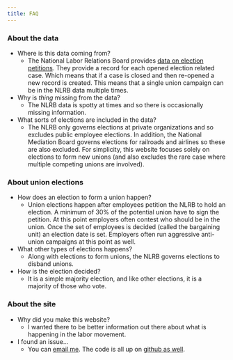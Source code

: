 ```yaml
---
title: FAQ
---
```


### About the data

- Where is this data coming from?
  - The National Labor Relations Board provides [data on election petitions](https://www.nlrb.gov/reports/graphs-data/recent-election-results). They provide a record for each opened election related case. Which means that if a case is closed and then re-opened a new record is created. This means that a single union campaign can be in the NLRB data multiple times.
- Why is *thing* missing from the data?
  - The NLRB data is spotty at times and so there is occasionally missing information.
- What sorts of elections are included in the data?
  - The NLRB only governs elections at private organizations and so excludes public employee elections. In addition, the National Mediation Board governs elections for railroads and airlines so these are also excluded. For simplicity, this website focuses solely on elections to form new unions (and also excludes the rare case where multiple competing unions are involved).

### About union elections

- How does an election to form a union happen?
  - Union elections happen after employees petition the NLRB to hold an election. A minimum of 30% of the potential union have to sign the petition. At this point employers often contest who should be in the union. Once the set of employees is decided (called the bargaining unit) an election date is set. Employers often run aggressive anti-union campaigns at this point as well.
- What other types of elections happens?
  - Along with elections to form unions, the NLRB governs elections to disband unions.
- How is the election decided?
  - It is a simple majority election, and like other elections, it is a majority of those who vote.


### About the site

- Why did you make this website?
  - I wanted there to be better information out there about what is happening in the labor movement.
- I found an issue...
  - You can [email me](mailto:kevin.reuning@gmail.com). The code is all up on [github as well](https://github.com/reuning/unionwebsite). 
